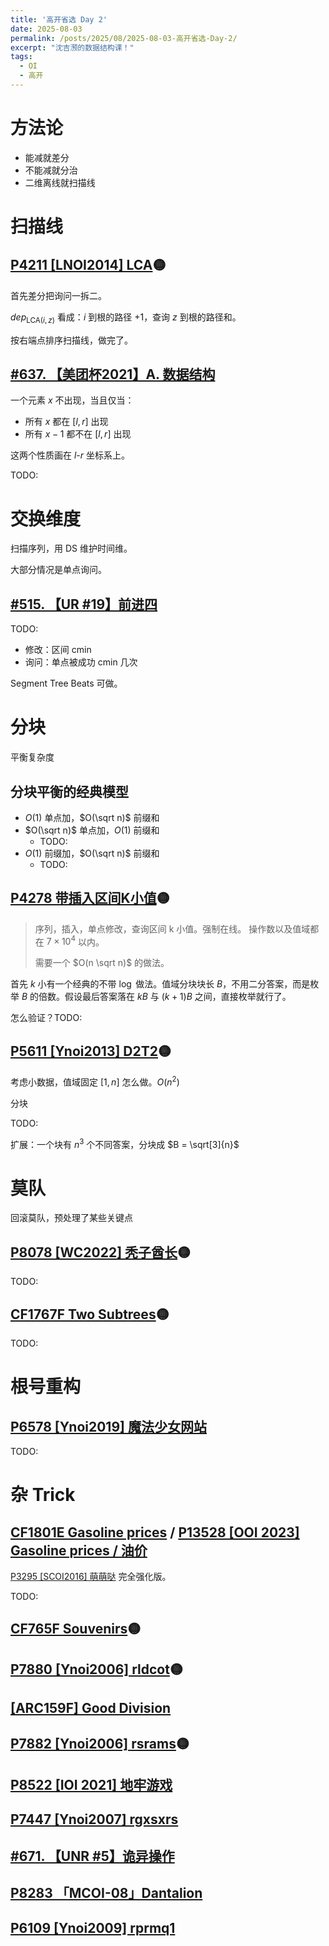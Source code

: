 ```yaml
---
title: '高开省选 Day 2'
date: 2025-08-03
permalink: /posts/2025/08/2025-08-03-高开省选-Day-2/
excerpt: "沈吉滪的数据结构课！"
tags:
  - OI
  - 高开
---
```


# 方法论

- 能减就差分
- 不能减就分治
- 二维离线就扫描线

# 扫描线

## [P4211 [LNOI2014] LCA](https://www.luogu.com.cn/problem/P4211)🟡

首先差分把询问一拆二。

$dep_{\text{LCA}(i,z)}$ 看成：$i$ 到根的路径 $+1$，查询 $z$ 到根的路径和。

按右端点排序扫描线，做完了。

## [#637. 【美团杯2021】A. 数据结构](https://uoj.ac/problem/637)

一个元素 $x$ 不出现，当且仅当：
- 所有 $x$ 都在 $[l,r]$ 出现
- 所有 $x-1$ 都不在 $[l,r]$ 出现

这两个性质画在 $l$-$r$ 坐标系上。

TODO:

# 交换维度

扫描序列，用 DS 维护时间维。

大部分情况是单点询问。

## [#515. 【UR #19】前进四](https://uoj.ac/problem/515)

TODO:

- 修改：区间 cmin
- 询问：单点被成功 cmin 几次

Segment Tree Beats 可做。

# 分块

平衡复杂度

## 分块平衡的经典模型

- $O(1)$ 单点加，$O(\sqrt n)$ 前缀和
- $O(\sqrt n)$ 单点加，$O(1)$ 前缀和
  - TODO:
- $O(1)$ 前缀加，$O(\sqrt n)$ 前缀和
  - TODO:

## [P4278 带插入区间K小值](https://www.luogu.com.cn/problem/P4278)🟡

> 序列，插入，单点修改，查询区间 k 小值。强制在线。
> 操作数以及值域都在 $7 \times 10^4$ 以内。
>
> 需要一个 $O(n \sqrt n)$ 的做法。

首先 $k$ 小有一个经典的不带 $\log$ 做法。值域分块块长 $B$，不用二分答案，而是枚举 $B$ 的倍数。假设最后答案落在 $kB$ 与 $(k+1)B$ 之间，直接枚举就行了。

怎么验证？TODO:

## [P5611 [Ynoi2013] D2T2](https://www.luogu.com.cn/problem/P5611)🟡

考虑小数据，值域固定 $[1,n]$ 怎么做。$O(n^2)$

分块

TODO:




扩展：一个块有 $n^3$ 个不同答案，分块成 $B = \sqrt[3]{n}$

# 莫队

回滚莫队，预处理了某些关键点

## [P8078 [WC2022] 秃子酋长](https://www.luogu.com.cn/problem/P8078)🟡

TODO:

## [CF1767F Two Subtrees](https://www.luogu.com.cn/problem/CF1767F)🟡

TODO:

# 根号重构

## [P6578 [Ynoi2019] 魔法少女网站](https://www.luogu.com.cn/problem/P6578)

TODO:

# 杂 Trick

## [CF1801E Gasoline prices](https://www.luogu.com.cn/problem/CF1801E) / [P13528 [OOI 2023] Gasoline prices / 油价](https://www.luogu.com.cn/problem/P13528)

[P3295 [SCOI2016] 萌萌哒](https://www.luogu.com.cn/problem/P3295) 完全强化版。

TODO:

## [CF765F Souvenirs](https://www.luogu.com.cn/problem/CF765F)🟡

## [P7880 [Ynoi2006] rldcot](https://www.luogu.com.cn/problem/P7880)🟡

## [[ARC159F] Good Division](https://www.luogu.com.cn/problem/AT_arc159_f)

## [P7882 [Ynoi2006] rsrams](https://www.luogu.com.cn/problem/P7882)🟡

## [P8522 [IOI 2021] 地牢游戏](https://www.luogu.com.cn/problem/P8522)

## [P7447 [Ynoi2007] rgxsxrs](https://www.luogu.com.cn/problem/P7447)

## [#671. 【UNR #5】诡异操作](https://uoj.ac/problem/671)

## [P8283 「MCOI-08」Dantalion](https://www.luogu.com.cn/problem/P8283)

## [P6109 [Ynoi2009] rprmq1](https://www.luogu.com.cn/problem/P6109)